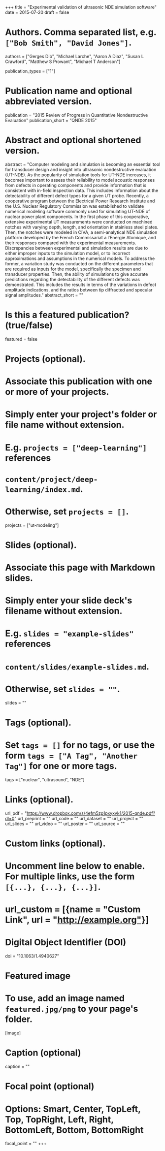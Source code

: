 +++
title = "Experimental validation of ultrasonic NDE simulation software"
date = 2015-07-20
draft = false

# Authors. Comma separated list, e.g. `["Bob Smith", "David Jones"]`.
authors = ["Gerges Dib", "Michael Larche", "Aaron A Diaz", "Susan L Crawford", "Matthew S Prowant", "Michael T Anderson"]

publication_types = ["1"]

# Publication name and optional abbreviated version.
publication = "2015 Review of Progress in Quantitative Nondestructive Evaluation"
publication_short = "QNDE 2015"

# Abstract and optional shortened version.
abstract = "Computer modeling and simulation is becoming an essential tool for transducer design and insight into ultrasonic nondestructive evaluation (UT-NDE). As the popularity of simulation tools for UT-NDE increases, it becomes important to assess their reliability to model acoustic responses from defects in operating components and provide information that is consistent with in-field inspection data. This includes information about the detectability of different defect types for a given UT probe. Recently, a cooperative program between the Electrical Power Research Institute and the U.S. Nuclear Regulatory Commission was established to validate numerical modeling software commonly used for simulating UT-NDE of nuclear power plant components. In the first phase of this cooperative, extensive experimental UT measurements were conducted on machined notches with varying depth, length, and orientation in stainless steel plates. Then, the notches were modeled in CIVA, a semi-analytical NDE simulation platform developed by the French Commissariat a l’Energie Atomique, and their responses compared with the experimental measurements. Discrepancies between experimental and simulation results are due to either improper inputs to the simulation model, or to incorrect approximations and assumptions in the numerical models. To address the former, a variation study was conducted on the different parameters that are required as inputs for the model, specifically the specimen and transducer properties. Then, the ability of simulations to give accurate predictions regarding the detectability of the different defects was demonstrated. This includes the results in terms of the variations in defect amplitude indications, and the ratios between tip diffracted and specular signal amplitudes."
abstract_short = ""

# Is this a featured publication? (true/false)
featured = false

# Projects (optional).
#   Associate this publication with one or more of your projects.
#   Simply enter your project's folder or file name without extension.
#   E.g. `projects = ["deep-learning"]` references 
#   `content/project/deep-learning/index.md`.
#   Otherwise, set `projects = []`.
projects = ["ut-modeling"]

# Slides (optional).
#   Associate this page with Markdown slides.
#   Simply enter your slide deck's filename without extension.
#   E.g. `slides = "example-slides"` references 
#   `content/slides/example-slides.md`.
#   Otherwise, set `slides = ""`.
slides = ""

# Tags (optional).
#   Set `tags = []` for no tags, or use the form `tags = ["A Tag", "Another Tag"]` for one or more tags.
tags = ["nuclear", "ultrasound", "NDE"]

# Links (optional).
url_pdf = "https://www.dropbox.com/s/4efm5zp1pxyxvk1/2015-qnde.pdf?dl=0"
url_preprint = ""
url_code = ""
url_dataset = ""
url_project = ""
url_slides = ""
url_video = ""
url_poster = ""
url_source = ""

# Custom links (optional).
#   Uncomment line below to enable. For multiple links, use the form `[{...}, {...}, {...}]`.
# url_custom = [{name = "Custom Link", url = "http://example.org"}]

# Digital Object Identifier (DOI)
doi = "10.1063/1.4940627"

# Featured image
# To use, add an image named `featured.jpg/png` to your page's folder. 
[image]
  # Caption (optional)
  caption = ""

  # Focal point (optional)
  # Options: Smart, Center, TopLeft, Top, TopRight, Left, Right, BottomLeft, Bottom, BottomRight
  focal_point = ""
+++
